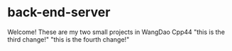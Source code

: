 # back-end-server
Welcome!
These are my two small projects in WangDao Cpp44
"this is the third change!"
"this is the fourth change!"
